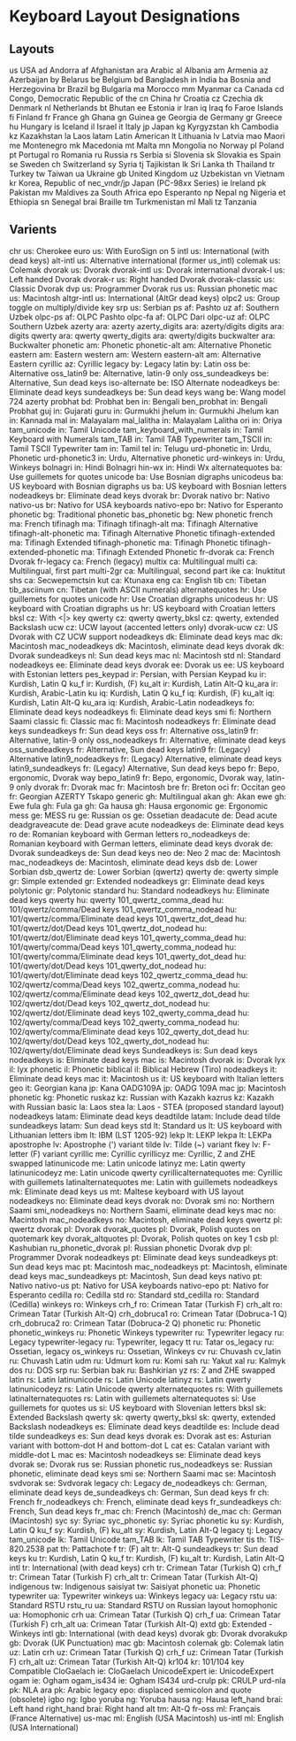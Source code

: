 # Keyboard Layout Designations

## Layouts
us              USA
ad              Andorra
af              Afghanistan
ara             Arabic
al              Albania
am              Armenia
az              Azerbaijan
by              Belarus
be              Belgium
bd              Bangladesh
in              India
ba              Bosnia and Herzegovina
br              Brazil
bg              Bulgaria
ma              Morocco
mm              Myanmar
ca              Canada
cd              Congo, Democratic Republic of the
cn              China
hr              Croatia
cz              Czechia
dk              Denmark
nl              Netherlands
bt              Bhutan
ee              Estonia
ir              Iran
iq              Iraq
fo              Faroe Islands
fi              Finland
fr              France
gh              Ghana
gn              Guinea
ge              Georgia
de              Germany
gr              Greece
hu              Hungary
is              Iceland
il              Israel
it              Italy
jp              Japan
kg              Kyrgyzstan
kh              Cambodia
kz              Kazakhstan
la              Laos
latam           Latin American
lt              Lithuania
lv              Latvia
mao             Maori
me              Montenegro
mk              Macedonia
mt              Malta
mn              Mongolia
no              Norway
pl              Poland
pt              Portugal
ro              Romania
ru              Russia
rs              Serbia
si              Slovenia
sk              Slovakia
es              Spain
se              Sweden
ch              Switzerland
sy              Syria
tj              Tajikistan
lk              Sri Lanka
th              Thailand
tr              Turkey
tw              Taiwan
ua              Ukraine
gb              United Kingdom
uz              Uzbekistan
vn              Vietnam
kr              Korea, Republic of
nec_vndr/jp     Japan (PC-98xx Series)
ie              Ireland
pk              Pakistan
mv              Maldives
za              South Africa
epo             Esperanto
np              Nepal
ng              Nigeria
et              Ethiopia
sn              Senegal
brai            Braille
tm              Turkmenistan
ml              Mali
tz              Tanzania

## Varients
chr             us: Cherokee
euro            us: With EuroSign on 5
intl            us: International (with dead keys)
alt-intl        us: Alternative international (former us_intl)
colemak         us: Colemak
dvorak          us: Dvorak
dvorak-intl     us: Dvorak international
dvorak-l        us: Left handed Dvorak
dvorak-r        us: Right handed Dvorak
dvorak-classic  us: Classic Dvorak
dvp             us: Programmer Dvorak
rus             us: Russian phonetic
mac             us: Macintosh
altgr-intl      us: International (AltGr dead keys)
olpc2           us: Group toggle on multiply/divide key
srp             us: Serbian
ps              af: Pashto
uz              af: Southern Uzbek
olpc-ps         af: OLPC Pashto
olpc-fa         af: OLPC Dari
olpc-uz         af: OLPC Southern Uzbek
azerty          ara: azerty
azerty_digits   ara: azerty/digits
digits          ara: digits
qwerty          ara: qwerty
qwerty_digits   ara: qwerty/digits
buckwalter      ara: Buckwalter
phonetic        am: Phonetic
phonetic-alt    am: Alternative Phonetic
eastern         am: Eastern
western         am: Western
eastern-alt     am: Alternative Eastern
cyrillic        az: Cyrillic
legacy          by: Legacy
latin           by: Latin
oss             be: Alternative
oss_latin9      be: Alternative, latin-9 only
oss_sundeadkeys be: Alternative, Sun dead keys
iso-alternate   be: ISO Alternate
nodeadkeys      be: Eliminate dead keys
sundeadkeys     be: Sun dead keys
wang            be: Wang model 724 azerty
probhat         bd: Probhat
ben             in: Bengali
ben_probhat     in: Bengali Probhat
guj             in: Gujarati
guru            in: Gurmukhi
jhelum          in: Gurmukhi Jhelum
kan             in: Kannada
mal             in: Malayalam
mal_lalitha     in: Malayalam Lalitha
ori             in: Oriya
tam_unicode     in: Tamil Unicode
tam_keyboard_with_numerals in: Tamil Keyboard with Numerals
tam_TAB         in: Tamil TAB Typewriter
tam_TSCII       in: Tamil TSCII Typewriter
tam             in: Tamil
tel             in: Telugu
urd-phonetic    in: Urdu, Phonetic
urd-phonetic3   in: Urdu, Alternative phonetic
urd-winkeys     in: Urdu, Winkeys
bolnagri        in: Hindi Bolnagri
hin-wx          in: Hindi Wx
alternatequotes ba: Use guillemets for quotes
unicode         ba: Use Bosnian digraphs
unicodeus       ba: US keyboard with Bosnian digraphs
us              ba: US keyboard with Bosnian letters
nodeadkeys      br: Eliminate dead keys
dvorak          br: Dvorak
nativo          br: Nativo
nativo-us       br: Nativo for USA keyboards
nativo-epo      br: Nativo for Esperanto
phonetic        bg: Traditional phonetic
bas_phonetic    bg: New phonetic
french          ma: French
tifinagh        ma: Tifinagh
tifinagh-alt    ma: Tifinagh Alternative
tifinagh-alt-phonetic ma: Tifinagh Alternative Phonetic
tifinagh-extended ma: Tifinagh Extended
tifinagh-phonetic ma: Tifinagh Phonetic
tifinagh-extended-phonetic ma: Tifinagh Extended Phonetic
fr-dvorak       ca: French Dvorak
fr-legacy       ca: French (legacy)
multix          ca: Multilingual
multi           ca: Multilingual, first part
multi-2gr       ca: Multilingual, second part
ike             ca: Inuktitut
shs             ca: Secwepemctsin
kut             ca: Ktunaxa
eng             ca: English
tib             cn: Tibetan
tib_asciinum    cn: Tibetan (with ASCII numerals)
alternatequotes hr: Use guillemets for quotes
unicode         hr: Use Croatian digraphs
unicodeus       hr: US keyboard with Croatian digraphs
us              hr: US keyboard with Croatian letters
bksl            cz: With &lt;\|&gt; key
qwerty          cz: qwerty
qwerty_bksl     cz: qwerty, extended Backslash
ucw             cz: UCW layout (accented letters only)
dvorak-ucw      cz: US Dvorak with CZ UCW support
nodeadkeys      dk: Eliminate dead keys
mac             dk: Macintosh
mac_nodeadkeys  dk: Macintosh, eliminate dead keys
dvorak          dk: Dvorak
sundeadkeys     nl: Sun dead keys
mac             nl: Macintosh
std             nl: Standard
nodeadkeys      ee: Eliminate dead keys
dvorak          ee: Dvorak
us              ee: US keyboard with Estonian letters
pes_keypad      ir: Persian, with Persian Keypad
ku              ir: Kurdish, Latin Q
ku_f            ir: Kurdish, (F)
ku_alt          ir: Kurdish, Latin Alt-Q
ku_ara          ir: Kurdish, Arabic-Latin
ku              iq: Kurdish, Latin Q
ku_f            iq: Kurdish, (F)
ku_alt          iq: Kurdish, Latin Alt-Q
ku_ara          iq: Kurdish, Arabic-Latin
nodeadkeys      fo: Eliminate dead keys
nodeadkeys      fi: Eliminate dead keys
smi             fi: Northern Saami
classic         fi: Classic
mac             fi: Macintosh
nodeadkeys      fr: Eliminate dead keys
sundeadkeys     fr: Sun dead keys
oss             fr: Alternative
oss_latin9      fr: Alternative, latin-9 only
oss_nodeadkeys  fr: Alternative, eliminate dead keys
oss_sundeadkeys fr: Alternative, Sun dead keys
latin9          fr: (Legacy) Alternative
latin9_nodeadkeys fr: (Legacy) Alternative, eliminate dead keys
latin9_sundeadkeys fr: (Legacy) Alternative, Sun dead keys
bepo            fr: Bepo, ergonomic, Dvorak way
bepo_latin9     fr: Bepo, ergonomic, Dvorak way, latin-9 only
dvorak          fr: Dvorak
mac             fr: Macintosh
bre             fr: Breton
oci             fr: Occitan
geo             fr: Georgian AZERTY Tskapo
generic         gh: Multilingual
akan            gh: Akan
ewe             gh: Ewe
fula            gh: Fula
ga              gh: Ga
hausa           gh: Hausa
ergonomic       ge: Ergonomic
mess            ge: MESS
ru              ge: Russian
os              ge: Ossetian
deadacute       de: Dead acute
deadgraveacute  de: Dead grave acute
nodeadkeys      de: Eliminate dead keys
ro              de: Romanian keyboard with German letters
ro_nodeadkeys   de: Romanian keyboard with German letters, eliminate dead keys
dvorak          de: Dvorak
sundeadkeys     de: Sun dead keys
neo             de: Neo 2
mac             de: Macintosh
mac_nodeadkeys  de: Macintosh, eliminate dead keys
dsb             de: Lower Sorbian
dsb_qwertz      de: Lower Sorbian (qwertz)
qwerty          de: qwerty
simple          gr: Simple
extended        gr: Extended
nodeadkeys      gr: Eliminate dead keys
polytonic       gr: Polytonic
standard        hu: Standard
nodeadkeys      hu: Eliminate dead keys
qwerty          hu: qwerty
101_qwertz_comma_dead hu: 101/qwertz/comma/Dead keys
101_qwertz_comma_nodead hu: 101/qwertz/comma/Eliminate dead keys
101_qwertz_dot_dead hu: 101/qwertz/dot/Dead keys
101_qwertz_dot_nodead hu: 101/qwertz/dot/Eliminate dead keys
101_qwerty_comma_dead hu: 101/qwerty/comma/Dead keys
101_qwerty_comma_nodead hu: 101/qwerty/comma/Eliminate dead keys
101_qwerty_dot_dead hu: 101/qwerty/dot/Dead keys
101_qwerty_dot_nodead hu: 101/qwerty/dot/Eliminate dead keys
102_qwertz_comma_dead hu: 102/qwertz/comma/Dead keys
102_qwertz_comma_nodead hu: 102/qwertz/comma/Eliminate dead keys
102_qwertz_dot_dead hu: 102/qwertz/dot/Dead keys
102_qwertz_dot_nodead hu: 102/qwertz/dot/Eliminate dead keys
102_qwerty_comma_dead hu: 102/qwerty/comma/Dead keys
102_qwerty_comma_nodead hu: 102/qwerty/comma/Eliminate dead keys
102_qwerty_dot_dead hu: 102/qwerty/dot/Dead keys
102_qwerty_dot_nodead hu: 102/qwerty/dot/Eliminate dead keys
Sundeadkeys     is: Sun dead keys
nodeadkeys      is: Eliminate dead keys
mac             is: Macintosh
dvorak          is: Dvorak
lyx             il: lyx
phonetic        il: Phonetic
biblical        il: Biblical Hebrew (Tiro)
nodeadkeys      it: Eliminate dead keys
mac             it: Macintosh
us              it: US keyboard with Italian letters
geo             it: Georgian
kana            jp: Kana
OADG109A        jp: OADG 109A
mac             jp: Macintosh
phonetic        kg: Phonetic
ruskaz          kz: Russian with Kazakh
kazrus          kz: Kazakh with Russian
basic           la: Laos
stea            la: Laos - STEA (proposed standard layout)
nodeadkeys      latam: Eliminate dead keys
deadtilde       latam: Include dead tilde
sundeadkeys     latam: Sun dead keys
std             lt: Standard
us              lt: US keyboard with Lithuanian letters
ibm             lt: IBM (LST 1205-92)
lekp            lt: LEKP
lekpa           lt: LEKPa
apostrophe      lv: Apostrophe (') variant
tilde           lv: Tilde (~) variant
fkey            lv: F-letter (F) variant
cyrillic        me: Cyrillic
cyrillicyz      me: Cyrillic, Z and ZHE swapped
latinunicode    me: Latin unicode
latinyz         me: Latin qwerty
latinunicodeyz  me: Latin unicode qwerty
cyrillicalternatequotes me: Cyrillic with guillemets
latinalternatequotes me: Latin with guillemets
nodeadkeys      mk: Eliminate dead keys
us              mt: Maltese keyboard with US layout
nodeadkeys      no: Eliminate dead keys
dvorak          no: Dvorak
smi             no: Northern Saami
smi_nodeadkeys  no: Northern Saami, eliminate dead keys
mac             no: Macintosh
mac_nodeadkeys  no: Macintosh, eliminate dead keys
qwertz          pl: qwertz
dvorak          pl: Dvorak
dvorak_quotes   pl: Dvorak, Polish quotes on quotemark key
dvorak_altquotes pl: Dvorak, Polish quotes on key 1
csb             pl: Kashubian
ru_phonetic_dvorak pl: Russian phonetic Dvorak
dvp             pl: Programmer Dvorak
nodeadkeys      pt: Eliminate dead keys
sundeadkeys     pt: Sun dead keys
mac             pt: Macintosh
mac_nodeadkeys  pt: Macintosh, eliminate dead keys
mac_sundeadkeys pt: Macintosh, Sun dead keys
nativo          pt: Nativo
nativo-us       pt: Nativo for USA keyboards
nativo-epo      pt: Nativo for Esperanto
cedilla         ro: Cedilla
std             ro: Standard
std_cedilla     ro: Standard (Cedilla)
winkeys         ro: Winkeys
crh_f           ro: Crimean Tatar (Turkish F)
crh_alt         ro: Crimean Tatar (Turkish Alt-Q)
crh_dobruca1    ro: Crimean Tatar (Dobruca-1 Q)
crh_dobruca2    ro: Crimean Tatar (Dobruca-2 Q)
phonetic        ru: Phonetic
phonetic_winkeys ru: Phonetic Winkeys
typewriter      ru: Typewriter
legacy          ru: Legacy
typewriter-legacy ru: Typewriter, legacy
tt              ru: Tatar
os_legacy       ru: Ossetian, legacy
os_winkeys      ru: Ossetian, Winkeys
cv              ru: Chuvash
cv_latin        ru: Chuvash Latin
udm             ru: Udmurt
kom             ru: Komi
sah             ru: Yakut
xal             ru: Kalmyk
dos             ru: DOS
srp             ru: Serbian
bak             ru: Bashkirian
yz              rs: Z and ZHE swapped
latin           rs: Latin
latinunicode    rs: Latin Unicode
latinyz         rs: Latin qwerty
latinunicodeyz  rs: Latin Unicode qwerty
alternatequotes rs: With guillemets
latinalternatequotes rs: Latin with guillemets
alternatequotes si: Use guillemets for quotes
us              si: US keyboard with Slovenian letters
bksl            sk: Extended Backslash
qwerty          sk: qwerty
qwerty_bksl     sk: qwerty, extended Backslash
nodeadkeys      es: Eliminate dead keys
deadtilde       es: Include dead tilde
sundeadkeys     es: Sun dead keys
dvorak          es: Dvorak
ast             es: Asturian variant with bottom-dot H and bottom-dot L
cat             es: Catalan variant with middle-dot L
mac             es: Macintosh
nodeadkeys      se: Eliminate dead keys
dvorak          se: Dvorak
rus             se: Russian phonetic
rus_nodeadkeys  se: Russian phonetic, eliminate dead keys
smi             se: Northern Saami
mac             se: Macintosh
svdvorak        se: Svdvorak
legacy          ch: Legacy
de_nodeadkeys   ch: German, eliminate dead keys
de_sundeadkeys  ch: German, Sun dead keys
fr              ch: French
fr_nodeadkeys   ch: French, eliminate dead keys
fr_sundeadkeys  ch: French, Sun dead keys
fr_mac          ch: French (Macintosh)
de_mac          ch: German (Macintosh)
syc             sy: Syriac
syc_phonetic    sy: Syriac phonetic
ku              sy: Kurdish, Latin Q
ku_f            sy: Kurdish, (F)
ku_alt          sy: Kurdish, Latin Alt-Q
legacy          tj: Legacy
tam_unicode     lk: Tamil Unicode
tam_TAB         lk: Tamil TAB Typewriter
tis             th: TIS-820.2538
pat             th: Pattachote
f               tr: (F)
alt             tr: Alt-Q
sundeadkeys     tr: Sun dead keys
ku              tr: Kurdish, Latin Q
ku_f            tr: Kurdish, (F)
ku_alt          tr: Kurdish, Latin Alt-Q
intl            tr: International (with dead keys)
crh             tr: Crimean Tatar (Turkish Q)
crh_f           tr: Crimean Tatar (Turkish F)
crh_alt         tr: Crimean Tatar (Turkish Alt-Q)
indigenous      tw: Indigenous
saisiyat        tw: Saisiyat
phonetic        ua: Phonetic
typewriter      ua: Typewriter
winkeys         ua: Winkeys
legacy          ua: Legacy
rstu            ua: Standard RSTU
rstu_ru         ua: Standard RSTU on Russian layout
homophonic      ua: Homophonic
crh             ua: Crimean Tatar (Turkish Q)
crh_f           ua: Crimean Tatar (Turkish F)
crh_alt         ua: Crimean Tatar (Turkish Alt-Q)
extd            gb: Extended - Winkeys
intl            gb: International (with dead keys)
dvorak          gb: Dvorak
dvorakukp       gb: Dvorak (UK Punctuation)
mac             gb: Macintosh
colemak         gb: Colemak
latin           uz: Latin
crh             uz: Crimean Tatar (Turkish Q)
crh_f           uz: Crimean Tatar (Turkish F)
crh_alt         uz: Crimean Tatar (Turkish Alt-Q)
kr104           kr: 101/104 key Compatible
CloGaelach      ie: CloGaelach
UnicodeExpert   ie: UnicodeExpert
ogam            ie: Ogham
ogam_is434      ie: Ogham IS434
urd-crulp       pk: CRULP
urd-nla         pk: NLA
ara             pk: Arabic
legacy          epo: displaced semicolon and quote (obsolete)
igbo            ng: Igbo
yoruba          ng: Yoruba
hausa           ng: Hausa
left_hand       brai: Left hand
right_hand      brai: Right hand
alt             tm: Alt-Q
fr-oss          ml: Français (France Alternative)
us-mac          ml: English (USA Macintosh)
us-intl         ml: English (USA International)